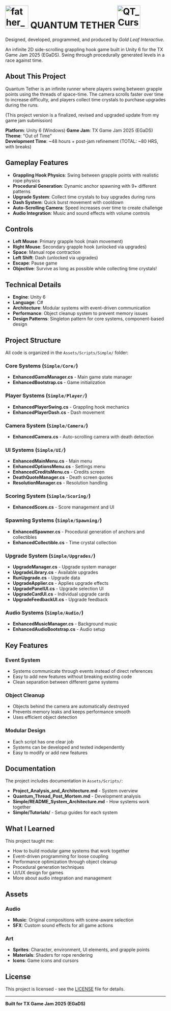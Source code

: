 # <img width="72" height="72" alt="father_time_icon_72x72" src="https://github.com/user-attachments/assets/c9e5195f-aa2a-43f0-8c84-9a8ba9e36565" /> QUANTUM TETHER <img width="72" height="72" alt="QT_Cursor" src="https://github.com/user-attachments/assets/4941ee64-d8e6-4c59-aaf7-066264b2a257" />

Designed, developed, programmed, and produced by *Gold Leaf Interactive*.

An infinite 2D side-scrolling grappling hook game built in Unity 6 for the TX Game Jam 2025 (EGaDS). Swing through procedurally generated levels in a race against time.

## About This Project

Quantum Tether is an infinite runner where players swing between grapple points using the threads of space-time. The camera scrolls faster over time to increase difficulty, and players collect time crystals to purchase upgrades during the runs. 

(This project version is a finalized, revised and upgraded update from my game jam submission)

**Platform**: Unity 6 (Windows)
**Game Jam**: TX Game Jam 2025 (EGaDS) 
**Theme**: "Out of Time"  
**Development Time**: ~48 hours + post-jam refinement (TOTAL: ~80 HRS, with breaks) 

## Gameplay Features

- **Grappling Hook Physics**: Swing between grapple points with realistic rope physics
- **Procedural Generation**: Dynamic anchor spawning with 9+ different patterns
- **Upgrade System**: Collect time crystals to buy upgrades during runs
- **Dash System**: Quick burst movement with cooldown
- **Auto-Scrolling Camera**: Speed increases over time to create challenge
- **Audio Integration**: Music and sound effects with volume controls

## Controls

- **Left Mouse**: Primary grapple hook (main movement)
- **Right Mouse**: Secondary grapple hook (unlocked via upgrades)
- **Space**: Manual rope contraction
- **Left Shift**: Dash (unlocked via upgrades)
- **Escape**: Pause game
- **Objective**: Survive as long as possible while collecting time crystals!

## Technical Details

- **Engine**: Unity 6
- **Language**: C#
- **Architecture**: Modular systems with event-driven communication
- **Performance**: Object cleanup system to prevent memory issues
- **Design Patterns**: Singleton pattern for core systems, component-based design

## Project Structure

All code is organized in the `Assets/Scripts/Simple/` folder:

### Core Systems (`Simple/Core/`)
- **EnhancedGameManager.cs** - Main game state manager
- **EnhancedBootstrap.cs** - Game initialization

### Player Systems (`Simple/Player/`)
- **EnhancedPlayerSwing.cs** - Grappling hook mechanics
- **EnhancedPlayerDash.cs** - Dash movement

### Camera System (`Simple/Camera/`)
- **EnhancedCamera.cs** - Auto-scrolling camera with death detection

### UI Systems (`Simple/UI/`)
- **EnhancedMainMenu.cs** - Main menu
- **EnhancedOptionsMenu.cs** - Settings menu
- **EnhancedCreditsMenu.cs** - Credits screen
- **DeathQuoteManager.cs** - Death screen quotes
- **ResolutionManager.cs** - Resolution handling

### Scoring System (`Simple/Scoring/`)
- **EnhancedScore.cs** - Score management and UI

### Spawning Systems (`Simple/Spawning/`)
- **EnhancedSpawner.cs** - Procedural generation of anchors and collectibles
- **EnhancedCollectible.cs** - Time crystal collection

### Upgrade System (`Simple/Upgrades/`)
- **UpgradeManager.cs** - Upgrade system manager
- **UpgradeLibrary.cs** - Available upgrades
- **RunUpgrade.cs** - Upgrade data
- **UpgradeApplier.cs** - Applies upgrade effects
- **UpgradePanelUI.cs** - Upgrade selection UI
- **UpgradeCardUI.cs** - Individual upgrade cards
- **UpgradeFeedbackUI.cs** - Upgrade feedback

### Audio Systems (`Simple/Audio/`)
- **EnhancedMusicManager.cs** - Background music
- **EnhancedAudioBootstrap.cs** - Audio setup

## Key Features

### Event System
- Systems communicate through events instead of direct references
- Easy to add new features without breaking existing code
- Clean separation between different game systems

### Object Cleanup
- Objects behind the camera are automatically destroyed
- Prevents memory leaks and keeps performance smooth
- Uses efficient object detection

### Modular Design
- Each script has one clear job
- Systems can be developed and tested independently
- Easy to modify or add new features


## Documentation

The project includes documentation in `Assets/Scripts/`:
- **Project_Analysis_and_Architecture.md** - System overview
- **Quantum_Thread_Post_Mortem.md** - Development analysis
- **Simple/README_System_Architecture.md** - How systems work together
- **Simple/Tutorials/** - Setup guides for each system

## What I Learned

This project taught me:
- How to build modular game systems that work together
- Event-driven programming for loose coupling
- Performance optimization through object cleanup
- Procedural generation techniques
- UI/UX design for games
- More about audio integration and management

## Assets

### Audio
- **Music**: Original compositions with scene-aware selection
- **SFX**: Custom sound effects for all game actions

### Art
- **Sprites**: Character, environment, UI elements, and grapple points
- **Materials**: Shaders for rope rendering
- **Icons**: Game icons and cursors

## License

This project is licensed - see the [LICENSE](LICENSE) file for details.

---

**Built for TX Game Jam 2025 (EGaDS)**
